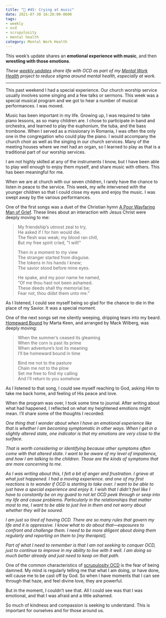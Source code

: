 ```yaml
---
title: "🧠 #45: Crying at music"
date: 2021-07-30 16:28:00-0600
tags:
- weekly
- ocd
- scrupulosity
- mental health
category: Mental Work Health
---
```


This week’s update shares an **emotional experience with music**, and then **wrestling with those emotions**.

_These [weekly updates](https://bennorris.com/tags/weekly-update/) share life with OCD as part of my [Mental Work Health](https://bennorris.com/mental-work-health) project to reduce stigma around mental health, especially at work._

***

This past weekend I had a special experience. Our church worship service usually involves some singing and a few talks or sermons. This week was a special musical program and we got to hear a number of musical performances. I was moved.

Music has been important in my life. Growing up, I was required to take piano lessons, as so many children are. I chose to participate in band and orchestra, and learned to play the euphonium, the tuba, and the bass trombone. When I served as a missionary in Romania, I was often the only one in the congregation who could play the piano. I would accompany the church choir as well as the singing in our church services. Many of the meeting houses where we met had an organ, so I learned to play as that is a traditional part of our worship services.

I am not highly skilled at any of the instruments I know, but I have been able to play well enough to enjoy them myself, and share music with others. This has been meaningful for me.

When we are at church with our seven children, I rarely have the chance to listen in peace to the service. This week, my wife intervened with the younger children so that I could close my eyes and enjoy the music. I was swept away by the various performances.

One of the first songs was a duet of the Christian hymn [A Poor Wayfaring Man of Grief](https://www.churchofjesuschrist.org/music/text/hymns/a-poor-wayfaring-man-of-grief?lang=eng). These lines about an interaction with Jesus Christ were deeply moving to me:

> My friendship’s utmost zeal to try,  
> He asked if I for him would die.  
> The flesh was weak; my blood ran chill,  
> But my free spirit cried, "I will!"
> 
> Then in a moment to my view  
> The stranger started from disguise.  
> The tokens in his hands I knew;  
> The savior stood before mine eyes.  
> 
> He spake, and my poor name he named,  
> “Of me thou hast not been ashamed.  
> These deeds shall thy memorial be;  
> Fear not, thou didst them unto me.”

As I listened, I could see myself being so glad for the chance to die in the place of my Savior. It was a special moment.

One of the next songs set me silently weeping, dripping tears into my beard. [Homeward Bound](https://www.thetabernaclechoir.org/shop/products/love-is-spoken-here-2005.html) by Marta Keen, and arranged by Mack Wilberg, was deeply moving:

> When the summer’s ceased its gleaming  
> When the corn is past its prime  
> When adventure’s lost its meaning  
> I’ll be homeward bound in time
> 
> Bind me not to the pasture  
> Chain me not to the plow  
> Set me free to find my calling  
> And I’ll return to you somehow

As I listened to that song, I could see myself reaching to God, asking Him to take me back home, and feeling of His peace and love.

When the program was over, I took some time to journal. After writing about what had happened, I reflected on what my heightened emotions might mean. I’ll share some of the thoughts I recorded:

*One thing that I wonder about when I have an emotional experience like that is whether I am becoming symptomatic in other ways. When I get in a slightly altered state, one indicator is that my emotions are very close to the surface.*

*That is worth considering or identifying because other symptoms often come with that altered state. I want to be aware of my level of impatience, and how I am talking to the children. Those are the kinds of symptoms that are more concerning to me.*

*As I was writing about this, I felt a bit of anger and frustration. I grieve at what just happened. I had a moving experience. and one of my first reactions is to wonder if OCD is starting to take over. I want to be able to just have a special experience and enjoy it. I wish that I didn’t feel like I have to constantly be on my guard to not let OCD peek through or seep into my life and cause problems. Particularly in the relationships that matter most to me, I want to be able to just live in them and not worry about whether they will be soured.*

*I am just so tired of having OCD. There are so many rules that govern my life and it is oppressive. I know what to do about that—exposures to confront and challenge them. I need to be more diligent about doing them regularly and reporting on them to [my therapist].*

*Part of what I need to remember is that I am not seeking to conquer OCD, just to continue to improve in my ability to live with it well. I am doing so much better already and just need to keep on that path.*

One of the common characteristics of [scrupulosity OCD](https://bennorris.com/tags/scrupulosity/) is the fear of being damned. My mind is regularly telling me that what I am doing, or have done, will cause me to be cast off by God. So when I have moments that I can see through that haze, and feel divine love, they are powerful.

But in the moment, I couldn’t see that. All I could see was that I was emotional, and that I was afraid and a little ashamed.

So much of kindness and compassion is seeking to understand. This is important for ourselves and for those around us.

